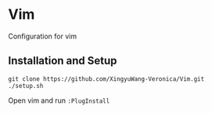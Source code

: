 # Vim
Configuration for vim

## Installation and Setup
```
git clone https://github.com/XingyuWang-Veronica/Vim.git
./setup.sh
```
Open vim and run `:PlugInstall`
